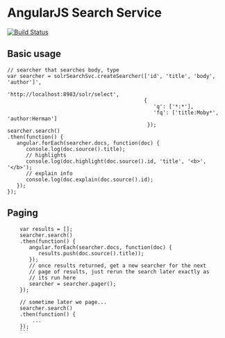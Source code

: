 # AngularJS Search Service

[![Build Status](https://travis-ci.org/o19s/splainer-search.svg?branch=master)](https://travis-ci.org/o19s/splainer-search)

## Basic usage

    // searcher that searches body, type
    var searcher = solrSearchSvc.createSearcher(['id', 'title', 'body', 'author']',
                                                'http://localhost:8983/solr/select',
                                                {
                                                   'q': ['*:*'],
                                                   'fq': ['title:Moby*', 'author:Herman']
                                                 });
    searcher.search()
    .then(function() {
       angular.forEach(searcher.docs, function(doc) {
          console.log(doc.source().title);
          // highlights
          console.log(doc.highlight(doc.source().id, 'title', '<b>', '</b>');
          // explain info
          console.log(doc.explain(doc.source().id);
       });
    });
    
                                                  
## Paging

```
    var results = [];
    searcher.search()
    .then(function() {
       angular.forEach(searcher.docs, function(doc) {
          results.push(doc.source().title));
       });
       // once results returned, get a new searcher for the next
       // page of results, just rerun the search later exactly as
       // its run here
       searcher = searcher.pager();
    });
    
    // sometime later we page...
    searcher.search()
    .then(function() {
        ...
    });
    ```
    
    
